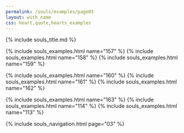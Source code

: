 ```yaml
---
permalink: /souls/examples/page03
layout: with_name
css: heart,quote,hearts_examples
---
```


{% include souls_title.md %}

{% include souls_examples.html name="157" %}
{% include souls_examples.html name="158" %}
{% include souls_examples.html name="159" %}

{% include souls_examples.html name="160" %}
{% include souls_examples.html name="161" %}
{% include souls_examples.html name="162" %}

{% include souls_examples.html name="163" %}
{% include souls_examples.html name="114" %}
{% include souls_examples.html name="113" %}


{% include souls_navigation.html page="03" %}
